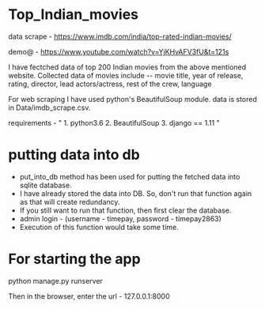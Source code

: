 # Top_Indian_movies
data scrape - https://www.imdb.com/india/top-rated-indian-movies/

demo@ - https://www.youtube.com/watch?v=YjKHvAFV3fU&t=121s

I have fectched data of top 200 Indian movies from the above mentioned website.
Collected data of movies include -- movie title, year of release, rating, director, lead actors/actress, rest of the crew, language

For web scraping I have used python's BeautifulSoup module.
data is stored in Data/imdb_scrape.csv.

requirements - 
" 1. python3.6
   2. BeautifulSoup
   3. django == 1.11
"
# putting data into db
- put_into_db method has been used for putting the fetched data into sqlite database.
- I have already stored the data into DB. So, don't run that function again as that will create redundancy.
- If you still want to run that function, then first clear the database. 
- admin login - (username - timepay,
                 password - timepay2863)
- Execution of this function would take some time.

# For starting the app
python manage.py runserver

Then in the browser, enter the url - 127.0.0.1:8000
